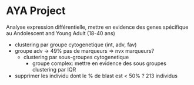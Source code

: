 # AYA Project

Analyse expression différentielle, mettre en evidence des genes spécifique au Andolescent and Young Adult (18-40 ans) 
* clustering par groupe cytogenetique (int, adv, fav)
* groupe adv -> 49% pas de marqueurs => nvx marqueurs?
  * clustering par sous-groupes cytogenetique
    * groupe complex: mettre en evidence des sous groupes clustering par IQR
* supprimer les individu dont le % de blast est < 50% ? 213 individus
